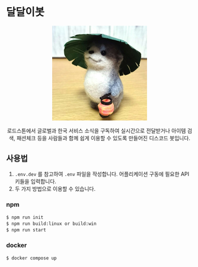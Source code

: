 # 달달이봇

<p align="center">
  <a href="" target="blank"><img src="./images/daldalee.png" width="256" alt="Daldalee Logo" /></a>
</p>

  <p align="center">로드스톤에서 글로벌과 한국 서비스 소식을 구독하여 실시간으로 전달받거나 아이템 검색, 패션체크 등을 사람들과 함께 쉽게 이용할 수 있도록 만들어진 디스코드 봇입니다.</p>

## 사용법

1. `.env.dev` 를 참고하여 `.env` 파일을 작성합니다. 어플리케이션 구동에 필요한 API 키들을 입력합니다.
2. 두 가지 방법으로 이용할 수 있습니다.

### npm

```bash
$ npm run init
$ npm run build:linux or build:win
$ npm run start
```

### docker

```bash
$ docker compose up
```
